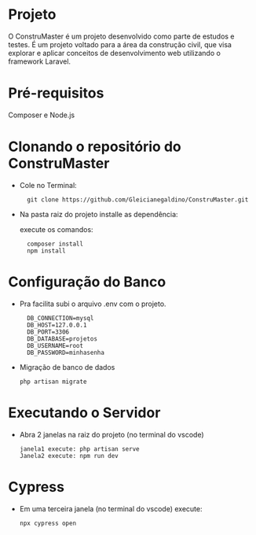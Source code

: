# Projeto
O ConstruMaster é um projeto desenvolvido como parte de estudos e testes. É um projeto voltado para a área da construção civil, que visa explorar e aplicar conceitos de desenvolvimento web utilizando o framework Laravel.

# Pré-requisitos
Composer e Node.js

# Clonando o repositório do ConstruMaster
- Cole no Terminal:
  
        git clone https://github.com/Gleicianegaldino/ConstruMaster.git


- Na pasta raiz do projeto installe as dependência:

   execute os comandos:
  
        composer install
        npm install

# Configuração do Banco
 
- Pra facilita subi o arquivo .env com o projeto.

        DB_CONNECTION=mysql
        DB_HOST=127.0.0.1
        DB_PORT=3306
        DB_DATABASE=projetos
        DB_USERNAME=root
        DB_PASSWORD=minhasenha

- Migração de banco de dados

      php artisan migrate

# Executando o Servidor

 - Abra 2 janelas na raiz do projeto (no terminal do vscode)
   
       janela1 execute: php artisan serve
       Janela2 execute: npm run dev

 # Cypress

 - Em uma terceira janela (no terminal do vscode) execute:

       npx cypress open
